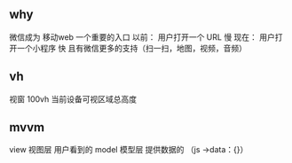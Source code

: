 ## why
微信成为  移动web  一个重要的入口 
以前：
用户打开一个 URL  慢
现在：
用户打开一个小程序 快 且有微信更多的支持（扫一扫，地图，视频，音频）


## vh
视窗    100vh 当前设备可视区域总高度
## mvvm 
view 视图层 用户看到的
model 模型层 提供数据的  （js ->data：{}）
 